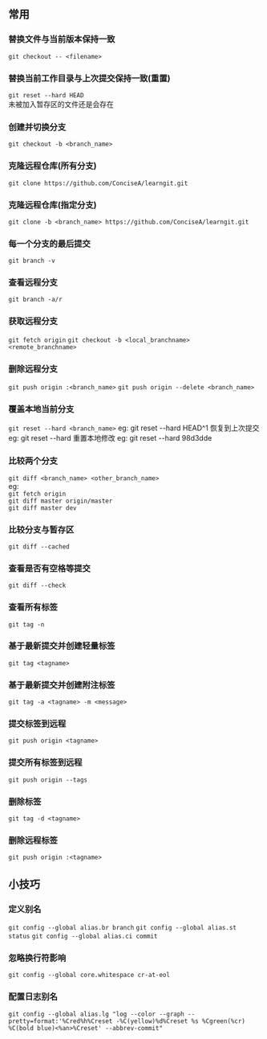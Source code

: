## 常用

### 替换文件与当前版本保持一致
```git checkout -- <filename>```

### 替换当前工作目录与上次提交保持一致(重置)
```git reset --hard HEAD```  
    未被加入暂存区的文件还是会存在

### 创建并切换分支
```git checkout -b <branch_name>```

### 克隆远程仓库(所有分支)
```git clone https://github.com/ConciseA/learngit.git```

### 克隆远程仓库(指定分支)
```git clone -b <branch_name> https://github.com/ConciseA/learngit.git```

### 每一个分支的最后提交
```git branch -v```

### 查看远程分支
```git branch -a/r```

### 获取远程分支
```git fetch origin```
```git checkout -b <local_branchname> <remote_branchname>```

### 删除远程分支
```git push origin :<branch_name>```
```git push origin --delete <branch_name>```

### 覆盖本地当前分支
```git reset --hard <branch_name>```
eg: git reset --hard HEAD^1 恢复到上次提交
eg: git reset --hard  重置本地修改
eg: git reset --hard 98d3dde

### 比较两个分支
```git diff <branch_name> <other_branch_name>```  
eg:  
```git fetch origin```  
```git diff master origin/master```  
```git diff master dev```

### 比较分支与暂存区
```git diff --cached```

### 查看是否有空格等提交
```git diff --check```

### 查看所有标签
```git tag -n```

### 基于最新提交并创建轻量标签
```git tag <tagname>```

### 基于最新提交并创建附注标签
```git tag -a <tagname> -m <message>```

### 提交标签到远程
```git push origin <tagname>```

### 提交所有标签到远程
```git push origin --tags```

### 删除标签
```git tag -d <tagname>```

### 删除远程标签
```git push origin :<tagname>```

## 小技巧
### 定义别名
```git config --global alias.br branch```
```git config --global alias.st status```
```git config --global alias.ci commit```

### 忽略换行符影响
```git config --global core.whitespace cr-at-eol```

### 配置日志别名
```git config --global alias.lg "log --color --graph --pretty=format:'%Cred%h%Creset -%C(yellow)%d%Creset %s %Cgreen(%cr) %C(bold blue)<%an>%Creset' --abbrev-commit"```
